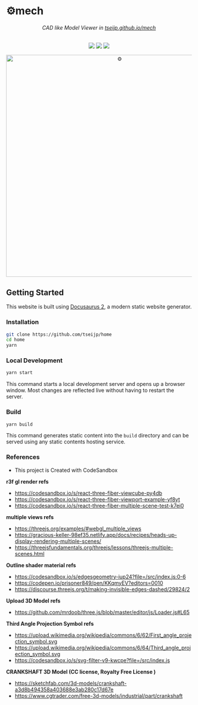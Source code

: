 # ⚙mech

<div align="center">

###### CAD like Model Viewer in [tseijp.github.io/mech](https://tseijp.github.io/mech/)
[![][status-img]][status]
[![][code-quality-img]][code-quality]
[![][license-img]][license]

  <a href="https://tseijp.github.io/mech/">
    <img alt="⚙" width="600" src="https://i.imgur.com/zZOZQKZ.gif" />
  </a>
</div>


## Getting Started

This website is built using [Docusaurus 2](https://docusaurus.io/),
a modern static website generator.

### Installation

```bash
git clone https://github.com/tseijp/home
cd home
yarn
```

### Local Development

```bash
yarn start
```

This command starts a local development server and opens up a browser window.
Most changes are reflected live without having to restart the server.

### Build

```bash
yarn build
```

This command generates static content into the `build` directory
and can be served using any static contents hosting service.


### References

- This project is Created with CodeSandbox

__r3f gl render refs__

  - https://codesandbox.io/s/react-three-fiber-viewcube-py4db
  - https://codesandbox.io/s/react-three-fiber-viewport-example-yf8yt
  - https://codesandbox.io/s/react-three-fiber-multiple-scene-test-k7ei0

__multiple views refs__

  - https://threejs.org/examples/#webgl_multiple_views
  - https://gracious-keller-98ef35.netlify.app/docs/recipes/heads-up-display-rendering-multiple-scenes/
  - https://threejsfundamentals.org/threejs/lessons/threejs-multiple-scenes.html

__Outline shader material refs__
  - https://codesandbox.io/s/edgesgeometry-iup24?file=/src/index.js:0-6
  - https://codepen.io/prisoner849/pen/KKqmyEV?editors=0010
  - https://discourse.threejs.org/t/making-invisible-edges-dashed/29824/2

__Upload 3D Model refs__
  - https://github.com/mrdoob/three.js/blob/master/editor/js/Loader.js#L65

__Third Angle Projection Symbol refs__
  - https://upload.wikimedia.org/wikipedia/commons/6/62/First_angle_projection_symbol.svg
  - https://upload.wikimedia.org/wikipedia/commons/6/64/Third_angle_projection_symbol.svg
  - https://codesandbox.io/s/svg-filter-v9-kwcpe?file=/src/index.js

__CRANKSHAFT 3D Model (CC license, Royalty Free License
)__
  - https://sketchfab.com/3d-models/crankshaft-a3d8b494358a403688e3ab280c17d67e
  - https://www.cgtrader.com/free-3d-models/industrial/part/crankshaft

[status]: https://github.com/tseijp/mech/actions
[code-quality]: https://www.codefactor.io/repository/github/tseijp/mech
[license]: https://github.com/tseijp/mech

[status-img]: https://img.shields.io/badge/build-passing-red?style=flat&colorA=000&colorB=000
[code-quality-img]: https://img.shields.io/codefactor/grade/github/tseijp/mech?style=flat&colorA=000&colorB=000
[license-img]: https://img.shields.io/badge/license-MIT-black?style=flat&colorA=000&colorB=000
